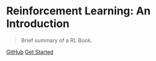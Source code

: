 # Reinforcement Learning: An Introduction

> Brief summary of a RL Book.

[GitHub](https://github.com/jihoonerd/RL-Introduction)
[Get Started](/README.md)